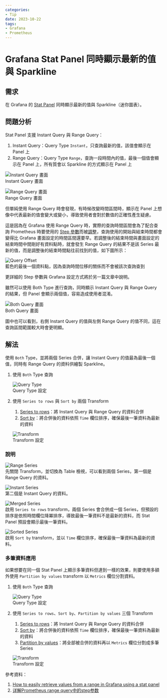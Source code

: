 ```yaml
---
categories:
- Tip
date: 2023-10-22
tags:
- Grafana
- Prometheus
---
```


# Grafana Stat Panel 同時顯示最新的值與 Sparkline

## 需求

在 Grafana 的 [Stat Panel](https://grafana.com/docs/grafana/latest/panels-visualizations/visualizations/stat/) 同時顯示最新的值與 Sparkline（迷你圖表）。

## 問題分析

Stat Panel 支援 Instant Query 與 Range Query：

1. Instant Query：Query Type `Instant`，只查詢最新的值，該值會顯示在 Panel 上
2. Range Query：Query Type `Range`，查詢一段時間內的值，最後一個值會顯示在 Panel 上，所有質會以 Sparkline 的方式顯示在 Panel 上

![Instant Query 畫面](./imgs/2023-10-22-grafana-stat-panel/instant-query.png)  
Instant Query 畫面

![Range Query 畫面](./imgs/2023-10-22-grafana-stat-panel/range-query.png)  
Range Query 畫面

但單純使用 Range Query 時會發現，有時候改變時間區間時，顯示在 Panel 上想像中代表最新的值會變大或變小，導致使用者會對於數值的正確性產生疑慮。

這是因為在 Grafana 使用 Range Query 時，實際的查詢時間區間會為了配合查詢 Prometheus 時要使用的 [Step 參數](https://prometheus.io/docs/prometheus/latest/querying/api/#range-queries)而被[調整](https://github.com/grafana/grafana/blob/v10.1.5/pkg/tsdb/prometheus/models/query.go#L147)，查詢使用的開始與結束時間都會變得比 Grafana 畫面設定的時間區間還要早。若調整後的結束時間與畫面設定的結束時間中間剛好有資料點時，就會發生 Range Query 的結果不是該 Series 最新的值，而是調整後的結束時間點往前找到的值，如下圖所示：

![Query Offset](./imgs/2023-10-22-grafana-stat-panel/query-offset.png)  
藍色的最後一個資料點，因為查詢時間位移的關係而不會被該次查詢查到

更詳細的 Step 參數與 Grafana 設定方式將於另一篇文章中說明。

雖然可以使用 Both Type 進行查詢，同時顯示 Instant Query 與 Range Query 的結果，但 Panel 會顯示兩個值，容易造成使用者混淆。

![Both Query 畫面](./imgs/2023-10-22-grafana-stat-panel/both-query.png)  
Both Query 畫面

圖中也可以看到，右側 Instant Query 的值與左側 Range Query 的值不同，這在查詢區間範圍較大時會更明顯。

## 解法

使用 `Both` Type，並將兩個 Series 合併，讓 Instant Query 的值最為最後一個值，同時有 Range Query 的資料供繪製 Sparkline。

1. 使用 `Both` Type 查詢
   
    ![Query Type](./imgs/2023-10-22-grafana-stat-panel/single-query-type.png)  
    Query Type 設定

2. 使用 `Series to rows` 與 `Sort by` 兩個 Transform
    1. [Series to rows](https://grafana.com/docs/grafana/latest/panels-visualizations/query-transform-data/transform-data/#series-to-rows)：將 Instant Query 與 Range Query 的資料合併
    2. [Sort by](https://grafana.com/docs/grafana/latest/panels-visualizations/query-transform-data/transform-data/#sort-by)：將合併後的資料依照 `Time` 欄位排序，確保最後一筆資料為最新的資料

    ![Transform](./imgs/2023-10-22-grafana-stat-panel/single-transform.png)  
    Transform 設定

### 說明


![Range Series](./imgs/2023-10-22-grafana-stat-panel/explanation-01.png)  
先關閉 Transform，並切換為 Table 檢視，可以看到兩個 Series，第一個是 Range Query 的資料。

![Instant Series](./imgs/2023-10-22-grafana-stat-panel/explanation-02.png)  
第二個是 Instant Query 的資料。

![Merged Series](./imgs/2023-10-22-grafana-stat-panel/explanation-03.png)  
啟用 `Series to rows` transform，兩個 Series 會合併成一個 Series，但預設的排序是依照時間欄位降冪排序，導致最後一筆資料不是最新的資料，而 Stat Panel 預設會顯示最後一筆資料。

![Sorted Series](./imgs/2023-10-22-grafana-stat-panel/explanation-04.png)  
啟用 `Sort by` transform，並以 `Time` 欄位排序，確保最後一筆資料為最新的資料。

### 多筆資料應用

如果想要在同一個 Stat Panel 上顯示多筆資料但達到一樣的效果，則要使用多額外使用 `Partition by values` transform 以 `Metrics` 欄位分割資料。

1. 使用 `Both` Type 查詢

    ![Query Type](./imgs/2023-10-22-grafana-stat-panel/multi-query-type.png)  
    Query Type 設定

2. 使用 `Series to rows`、`Sort by`、`Partition by values` 三個 Transform
    1. [Series to rows](https://grafana.com/docs/grafana/latest/panels-visualizations/query-transform-data/transform-data/#series-to-rows)：將 Instant Query 與 Range Query 的資料合併
    2. [Sort by](https://grafana.com/docs/grafana/latest/panels-visualizations/query-transform-data/transform-data/#sort-by)：將合併後的資料依照 `Time` 欄位排序，確保最後一筆資料為最新的資料
    3. [Partition by values](https://grafana.com/docs/grafana/latest/panels-visualizations/query-transform-data/transform-data/#partition-by-values)：將全部被合併的資料再以 `Metrics` 欄位分割成多筆 Series

    ![Transform](./imgs/2023-10-22-grafana-stat-panel/multi-transform.png)  
    Transform 設定

參考資料：

1. [How to easily retrieve values from a range in Grafana using a stat panel](https://grafana.com/blog/2023/10/18/how-to-easily-retrieve-values-from-a-range-in-grafana-using-a-stat-panel/)
2. [详解Prometheus range query中的step参数](https://cloud.tencent.com/developer/article/1382875)
